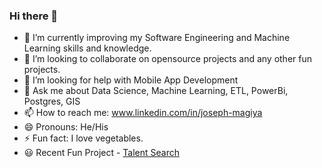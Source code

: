 ### Hi there 👋

<!-- - 🔭 I’m currently working on 100 Days of Python, Machine Learning & APIs. -->
- 🌱 I’m currently improving my Software Engineering and Machine Learning skills and knowledge.
- 👯 I’m looking to collaborate on opensource projects and any other fun projects.
- 🤔 I’m looking for help with Mobile App Development
- 💬 Ask me about Data Science, Machine Learning, ETL, PowerBi, Postgres, GIS
- 📫 How to reach me: www.linkedin.com/in/joseph-magiya
- 😄 Pronouns: He/His
- ⚡ Fun fact: I love vegetables.
- 😃 Recent Fun Project - [Talent Search](https://talentsearch1.herokuapp.com/)

